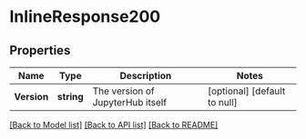 # InlineResponse200

## Properties
Name | Type | Description | Notes
------------ | ------------- | ------------- | -------------
**Version** | **string** | The version of JupyterHub itself | [optional] [default to null]

[[Back to Model list]](../README.md#documentation-for-models) [[Back to API list]](../README.md#documentation-for-api-endpoints) [[Back to README]](../README.md)

